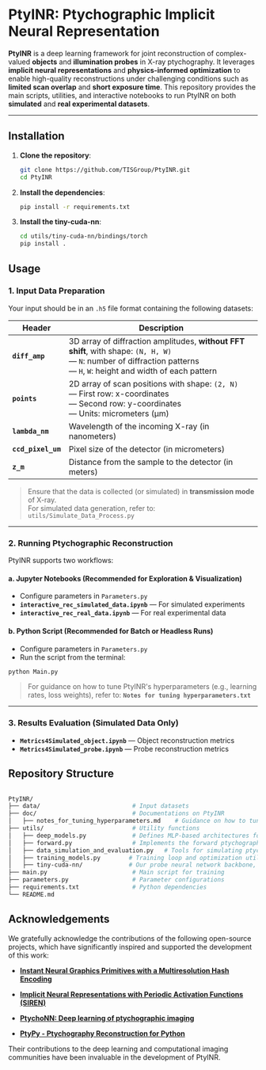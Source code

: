 # PtyINR: Ptychographic Implicit Neural Representation

**PtyINR** is a deep learning framework for joint reconstruction of complex-valued **objects** and **illumination probes** in X-ray ptychography. It leverages **implicit neural representations** and **physics-informed optimization** to enable high-quality reconstructions under challenging conditions such as **limited scan overlap** and **short exposure time**. This repository provides the main scripts, utilities, and interactive notebooks to run PtyINR on both **simulated** and **real experimental datasets**.

---

## Installation

1. **Clone the repository**:

   ```bash
   git clone https://github.com/TISGroup/PtyINR.git
   cd PtyINR
2. **Install the dependencies**:

   ```bash
   pip install -r requirements.txt
3. **Install the tiny-cuda-nn**:

   ```bash
   cd utils/tiny-cuda-nn/bindings/torch
   pip install .

## Usage

### 1. Input Data Preparation

Your input should be in an `.h5` file format containing the following datasets:

| Header         | Description |
|----------------|-------------|
| **`diff_amp`** | 3D array of diffraction amplitudes, **without FFT shift**, with shape: `(N, H, W)`<br>— `N`: number of diffraction patterns<br>— `H`, `W`: height and width of each pattern |
| **`points`**   | 2D array of scan positions with shape: `(2, N)`<br>— First row: x-coordinates<br>— Second row: y-coordinates<br>— Units: micrometers (µm) |
| **`lambda_nm`**| Wavelength of the incoming X-ray (in nanometers) |
| **`ccd_pixel_um`** | Pixel size of the detector (in micrometers) |
| **`z_m`**      | Distance from the sample to the detector (in meters) |

> Ensure that the data is collected (or simulated) in **transmission mode** of X-ray.  
> For simulated data generation, refer to: `utils/Simulate_Data_Process.py`

---

### 2. Running Ptychographic Reconstruction

PtyINR supports two workflows:

#### a. Jupyter Notebooks (Recommended for Exploration & Visualization)

- Configure parameters in `Parameters.py`
- **`interactive_rec_simulated_data.ipynb`** — For simulated experiments  
- **`interactive_rec_real_data.ipynb`** — For real experimental data

#### b. Python Script (Recommended for Batch or Headless Runs)

- Configure parameters in `Parameters.py`
- Run the script from the terminal:

```bash
python Main.py
```

> For guidance on how to tune PtyINR's hyperparameters (e.g., learning rates, loss weights), refer to: **`Notes for tuning hyperparameters.txt`**

---

### 3. Results Evaluation (Simulated Data Only)

- **`Metrics4Simulated_object.ipynb`** — Object reconstruction metrics  
- **`Metrics4Simulated_probe.ipynb`** — Probe reconstruction metrics  

## Repository Structure

   ```bash

   PtyINR/  
   ├── data/                          # Input datasets  
   ├── doc/                           # Documentations on PtyINR  
   │   ├── notes_for_tuning_hyperparameters.md    # Guidance on how to tune the hyperparameters in PtyINR  
   ├── utils/                         # Utility functions  
   │   ├── deep_models.py             # Defines MLP-based architectures for object neural representations  
   │   ├── forward.py                 # Implements the forward ptychographic propagation model  
   │   ├── data_simulation_and_evaluation.py   # Tools for simulating ptychographic measurements and result evaluation
   │   ├── training_models.py        # Training loop and optimization utilities  
   │   ├── tiny-cuda-nn/             # Our probe neural network backbone, modified to use float precision  
   ├── main.py                        # Main script for training  
   ├── parameters.py                  # Parameter configurations  
   ├── requirements.txt               # Python dependencies  
   └── README.md                      

```
## Acknowledgements

We gratefully acknowledge the contributions of the following open-source projects, which have significantly inspired and supported the development of this work:

- [**Instant Neural Graphics Primitives with a Multiresolution Hash Encoding**](https://github.com/NVlabs/instant-ngp)

- [**Implicit Neural Representations with Periodic Activation Functions (SIREN)**](https://github.com/vsitzmann/siren)

- [**PtychoNN: Deep learning of ptychographic imaging**](https://github.com/mcherukara/PtychoNN/tree/master)

- [**PtyPy - Ptychography Reconstruction for Python**](https://github.com/ptycho/ptypy/tree/master)

Their contributions to the deep learning and computational imaging communities have been invaluable in the development of PtyINR.

